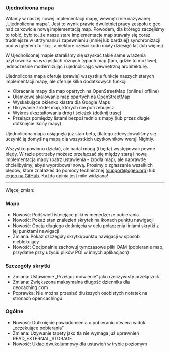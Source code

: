### Ujednolicona mapa
Witamy w naszej nowej implementacji mapy, wewnętrznie nazywanej „Ujednolicona mapa”. Jest to wynik prawie dwuletniej pracy zespołu c:geo nad całkowicie nową implementacją map. Powodem, dla którego zaczęliśmy to robić, było to, że nasze stare implementacje map stawały się coraz trudniejsze w utrzymaniu i zapewnieniu (mniej lub bardziej) synchronizacji pod względem funkcji, a niektóre części kodu miały dziesięć lat (lub więcej).

W Ujednoliconej mapie staraliśmy się uzyskać takie same wrażenia użytkownika na wszystkich różnych typach map (tam, gdzie to możliwe), jednocześnie modernizując i ujednolicając wewnętrzną architekturę.

Ujednolicona mapa oferuje (prawie) wszystkie funkcje naszych starych implementacji mapy, ale oferuje kilka dodatkowych funkcji:

- Obracanie mapy dla map opartych na OpenStreetMap (online i offline)
- Ułamkowe skalowanie map opartych na OpenStreetMap
- Wyskakujące okienko klastra dla Google Maps
- Ukrywanie źródeł map, których nie potrzebujesz
- Wykres ukształtowania dróg i ścieżek (dotknij trasę)
- Przełącz pomiędzy listami bezpośrednio z mapy (lub przez długie dotknięcie ikony mapy)

Ujednolicona mapa osiągnęła już stan beta, dlatego zdecydowaliśmy się uczynić ją domyślną mapą dla wszystkich użytkowników wersji Nightly.

Wszystko powinno działać, ale nadal mogą (i będą) występować pewne błędy. W razie potrzeby możesz przełączać się między starą i nową implementacją mapy (patrz ustawienia - źródła map), ale naprawdę chcielibyśmy, abyś wypróbował nową. Prosimy o zgłaszanie wszelkich błędów, które znalazłeś do pomocy technicznej ([support@cgeo.org](mailto:support@cgeo.org)) lub [c:geo na GitHub](github.com/cgeo/cgeo/issues). Każda opinia jest mile widziana!

---

Więcej zmian:

### Mapa
- Nowość: Podświetl istniejące pliki w menedżerze pobierania
- Nowość: Pokaż stan znalezień skrytek na ikonach punktu nawigacji
- Nowość: Opcja długiego dotknięcia w celu połączenia liniami skrytki z jej punktami nawigacji
- Zmiana: Pokaż szczegóły skrytki/punktu nawigacji w sposób nieblokujący
- Nowość: Opcjonalnie zachowuj tymczasowe pliki OAM (pobieranie map, przydatne przy użyciu plików POI w innych aplikacjach)

### Szczegóły skrytki
- Zmiana: Ustawienie „Przełącz mówienie” jako rzeczywisty przełącznik
- Zmiana: Zwiększona maksymalna długość dziennika dla geocaching.com
- Poprawka: Nie można przesłać dłuższych osobistych notatek na stronach opencachingu

### Ogólne
- Nowość: Dotknięcie powiadomienia o pobieraniu otwiera widok „oczekujące pobierania”
- Zmiana: Używanie tapety jako tła nie wymaga już uprawnień READ_EXTERNAL_STORAGE
- Nowość: Układ dwukolumnowy dla ustawień w trybie poziomym
